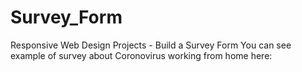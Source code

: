 # Survey_Form
Responsive Web Design Projects - Build a Survey Form
You can see example of survey about Coronovirus working from home here:

